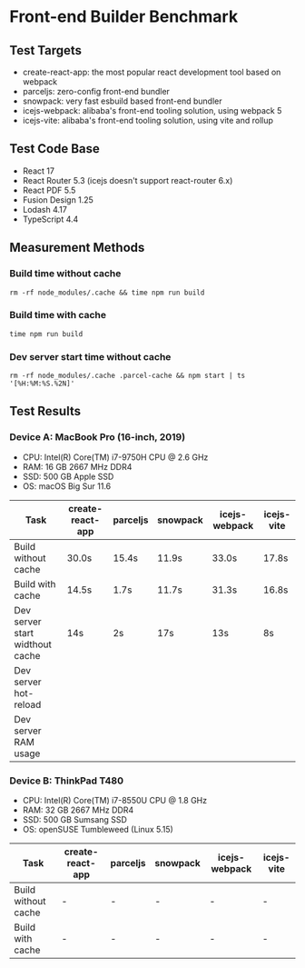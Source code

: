 # Front-end Builder Benchmark

## Test Targets

- create-react-app: the most popular react development tool based on webpack
- parceljs: zero-config front-end bundler
- snowpack: very fast esbuild based front-end bundler
- icejs-webpack: alibaba's front-end tooling solution, using webpack 5
- icejs-vite: alibaba's front-end tooling solution, using vite and rollup

## Test Code Base

- React 17
- React Router 5.3 (icejs doesn't support react-router 6.x)
- React PDF 5.5
- Fusion Design 1.25
- Lodash 4.17
- TypeScript 4.4

## Measurement Methods

### Build time without cache

```
rm -rf node_modules/.cache && time npm run build
```

### Build time with cache

```
time npm run build
```

### Dev server start time without cache

```
rm -rf node_modules/.cache .parcel-cache && npm start | ts '[%H:%M:%S.%2N]'
```

## Test Results

### Device A: MacBook Pro (16-inch, 2019)

- CPU: Intel(R) Core(TM) i7-9750H CPU @ 2.6 GHz
- RAM: 16 GB 2667 MHz DDR4
- SSD: 500 GB Apple SSD
- OS: macOS Big Sur 11.6

| Task                            | create-react-app | parceljs | snowpack | icejs-webpack | icejs-vite |
| ------------------------------- | ---------------- | -------- | -------- | ------------- | ---------- |
| Build without cache             | 30.0s            | 15.4s    | 11.9s    | 33.0s         | 17.8s      |
| Build with cache                | 14.5s            | 1.7s     | 11.7s    | 31.3s         | 16.8s      |
| Dev server start widthout cache | 14s              | 2s       | 17s      | 13s           | 8s         |
| Dev server hot-reload           |
| Dev server RAM usage            |

### Device B: ThinkPad T480

- CPU: Intel(R) Core(TM) i7-8550U CPU @ 1.8 GHz
- RAM: 32 GB 2667 MHz DDR4
- SSD: 500 GB Sumsang SSD
- OS: openSUSE Tumbleweed (Linux 5.15)

| Task                | create-react-app | parceljs | snowpack | icejs-webpack | icejs-vite |
| ------------------- | ---------------- | -------- | -------- | ------------- | ---------- |
| Build without cache | -                | -        | -        | -             | -          |
| Build with cache    | -                | -        | -        | -             | -          |
